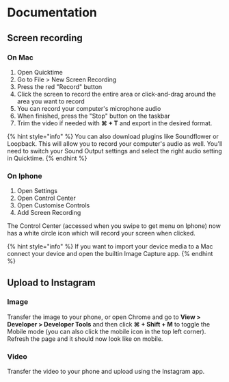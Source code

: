 # Documentation

## Screen recording

### On Mac

1. Open Quicktime
2. Go to File &gt; New Screen Recording
3. Press the red "Record" button
4. Click the screen to record the entire area or click-and-drag around the area you want to record
5. You can record your computer's microphone audio
6. When finished, press the "Stop" button on the taskbar
7. Trim the video if needed with **⌘ + T** and export in the desired format.

{% hint style="info" %}
You can also download plugins like Soundflower or Loopback. This will allow you to record your computer's audio as well. You'll need to switch your Sound Output settings and select the right audio setting in Quicktime.
{% endhint %}

### On Iphone

1. Open Settings
2. Open Control Center
3. Open Customise Controls
4. Add Screen Recording

The Control Center \(accessed when you swipe to get menu on Iphone\) now has a white circle icon which will record your screen when clicked.

{% hint style="info" %}
If you want to import your device media to a Mac connect your device and open the builtin Image Capture app. 
{% endhint %}

## Upload to Instagram

### Image

Transfer the image to your phone, or open Chrome and go to **View &gt; Developer &gt; Developer Tools** and then click **⌘ + Shift +  M** to toggle the Mobile mode \(you can also click the mobile icon in the top left corner\). Refresh the page and it should now look like on mobile.

### Video

Transfer the video to your phone and upload using the Instagram app.

